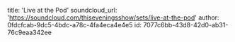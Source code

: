 title: 'Live at the Pod'
soundcloud_url: 'https://soundcloud.com/thiseveningsshow/sets/live-at-the-pod'
author: 0fdcfcab-9dc5-4bdc-a78c-4fa4eca4e4e5
id: 7077c6bb-43d8-42d0-ab31-76c9eaa342ee
